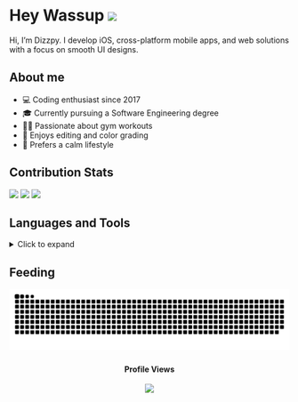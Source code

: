 <h1>Hey Wassup <img src="https://emojiisland.com/cdn/shop/products/Handshake_Emoji_Icon_ios10_large.png?v=1571606090" width="40" /></h1>
<p>Hi, I’m Dizzpy. I develop iOS, cross-platform mobile apps, and web solutions with a focus on smooth UI designs.</p>



## About me
<!--
<img align="right" src="https://visitor-badge.laobi.icu/badge?page_id=dizzpy.dizzpy&left_color=royalblue&right_color=black"  />
-->

- 💻 Coding enthusiast since 2017
- 🎓 Currently pursuing a Software Engineering degree
- 🏋️‍♂️ Passionate about gym workouts
- 🎨 Enjoys editing and color grading
- 🌿 Prefers a calm lifestyle


## Contribution Stats

  <div align="start">
    <img width="400px" src="https://github-readme-stats.vercel.app/api?username=dizzpy&theme=gotham&show_icons=true&hide_border=true&count_private=true" />
    <img width="400px" src="https://github-readme-streak-stats.herokuapp.com/?user=dizzpy&theme=gotham&hide_border=true" />
    <img width="820px" src="https://github-readme-activity-graph.vercel.app/graph?username=dizzpy&theme=gotham&hide_border=true">
    
  </div>


## Languages and Tools


<details>
  <summary>Click to expand</summary>
  

### Languages
<img style="margin: 10px" src="https://skillicons.dev/icons?i=html,css,sass,js,c,cs,java,mysql,dart,swift,arduino&" alt="Languages" />

### Frameworks
<img style="margin: 10px" src="https://skillicons.dev/icons?i=bootstrap,tailwindcss,react,nextjs,flutter,materialui,dotnet&" alt="Frameworks" />

### Tools
<img style="margin: 10px" src="https://skillicons.dev/icons?i=vscode,androidstudio,firebase,git,postman,docker,vercel,notion,ai,ae,figma&" alt="Tools" />
</details>



## Feeding

  <p align="statr">
    <img src ="https://raw.githubusercontent.com/dizzpy/dizzpy/output/github-contribution-grid-snake-dark.svg">
  </p>



###
<!--
<div align="center">
  <img src="https://raw.githubusercontent.com/platane/snk/output/github-contribution-grid-snake-dark.svg"  />
</div>
-->

###

<div align="center">
  <h4>Profile Views</h4>
  <img src="https://profile-counter.glitch.me/dizzpy/count.svg?"  />
</div>

